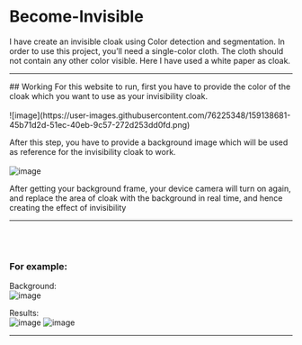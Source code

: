 # Become-Invisible
I have create an invisible cloak using Color detection and segmentation. In order to use this project, you’ll need a single-color cloth. The cloth should not contain any other color visible. Here I have used a white paper as cloak.<br>
<hr>
## Working
For this website to run, first you have to provide the color of the cloak which you want to use as your invisibility cloak.<br><br>
![image](https://user-images.githubusercontent.com/76225348/159138681-45b71d2d-51ec-40eb-9c57-272d253dd0fd.png) <br>

After this step, you have to provide a background image which will be used as reference for the invisibility cloak to work.<br><br>
![image](https://user-images.githubusercontent.com/76225348/159138687-c6e20ac6-60ba-41a5-8574-a87a36ebc8d9.png) <br>

After getting your background frame, your device camera will turn on again, and replace the area of cloak with the background in real time, and hence creating the effect of invisibility
<hr>
<br><br>


### For example:
Background:<br>
![image](https://user-images.githubusercontent.com/76225348/159138443-d0cdf6b7-5d26-4238-89d6-003d19f17317.png)

Results:<br>
![image](https://user-images.githubusercontent.com/76225348/159138602-8742c92d-e926-4ff0-8c56-e22a4325169b.png)
![image](https://user-images.githubusercontent.com/76225348/159138623-710702ca-81bf-44e1-a371-9b465b57af7a.png)

<hr>

